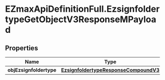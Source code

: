 # EZmaxApiDefinitionFull.EzsignfoldertypeGetObjectV3ResponseMPayload

## Properties

Name | Type | Description | Notes
------------ | ------------- | ------------- | -------------
**objEzsignfoldertype** | [**EzsignfoldertypeResponseCompoundV3**](EzsignfoldertypeResponseCompoundV3.md) |  | 


